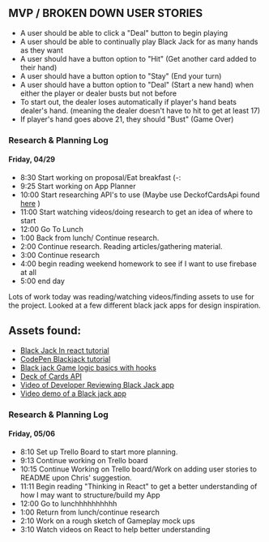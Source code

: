 ## MVP / BROKEN DOWN USER STORIES
* A user should be able to click a "Deal" button to begin playing
* A user should be able to continually play Black Jack for as many hands as they want
* A user should have a button option to "Hit" (Get another card added to their hand)
* A user should have a button option to "Stay" (End your turn)
* A user should have a button option to "Deal" (Start a new hand) when either the player or dealer busts but not before
* To start out, the dealer loses automatically if player's hand beats dealer's hand. (meaning the dealer doesn't have to hit to get at least 17)
* If player's hand goes above 21, they should "Bust" (Game Over)

### Research & Planning Log
#### Friday, 04/29

* 8:30 Start working on proposal/Eat breakfast (-:
* 9:25 Start working on App Planner
* 10:00 Start researching API's to use (Maybe use DeckofCardsApi found [here](https://deckofcardsapi.com/) )
* 11:00 Start watching videos/doing research to get an idea of where to start
* 12:00 Go To Lunch
* 1:00 Back from lunch/ Continue research. 
* 2:00 Continue research. Reading articles/gathering material.
* 3:00 Continue research
* 4:00 begin reading weekend homework to see if I want to use firebase at all
* 5:00 end day

Lots of work today was reading/watching videos/finding assets to use for the project. Looked at a few different black jack apps for design inspiration. 
## Assets found:

* [Black Jack In react tutorial](https://react.rocks/example/Blackjack)
* [CodePen Blackjack tutorial](https://codepen.io/jeffleu/pen/MbVGmM?editors=0010)
* [Black jack Game logic basics with hooks](https://blog.devgenius.io/blackjack-game-logic-basics-built-with-react-hooks-8e7e41fbbb87)
* [Deck of Cards API](https://deckofcardsapi.com/)
* [Video of Developer Reviewing Black Jack app](https://www.youtube.com/watch?v=69fcMxk3pq0&t=1356s)
* [Video demo of a Black jack app](https://www.youtube.com/watch?v=Es5kJumQYdI&t=4s)

### Research & Planning Log
#### Friday, 05/06

* 8:10 Set up Trello Board to start more planning.
* 9:13 Continue working on Trello board
* 10:15 Continue Working on Trello board/Work on adding user stories to README upon Chris' suggestion.
* 11:11 Begin reading "Thinking in React" to get a better understanding of how I may want to structure/build my App
* 12:00 Go to lunchhhhhhhhhh
* 1:00 Return from lunch/continue research
* 2:10 Work on a rough sketch of Gameplay mock ups
* 3:10 Watch videos on React to help better understanding